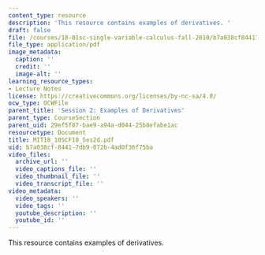 ```yaml
---
content_type: resource
description: 'This resource contains examples of derivatives. '
draft: false
file: /courses/18-01sc-single-variable-calculus-fall-2010/b7a038cf84417db9072b4ad0f36f75ba_MIT18_10SCF10_Ses2d.pdf
file_type: application/pdf
image_metadata:
  caption: ''
  credit: ''
  image-alt: ''
learning_resource_types:
- Lecture Notes
license: https://creativecommons.org/licenses/by-nc-sa/4.0/
ocw_type: OCWFile
parent_title: 'Session 2: Examples of Derivatives'
parent_type: CourseSection
parent_uid: 29ef5f87-bae9-a94a-d044-25b8efabe1ac
resourcetype: Document
title: MIT18_10SCF10_Ses2d.pdf
uid: b7a038cf-8441-7db9-072b-4ad0f36f75ba
video_files:
  archive_url: ''
  video_captions_file: ''
  video_thumbnail_file: ''
  video_transcript_file: ''
video_metadata:
  video_speakers: ''
  video_tags: ''
  youtube_description: ''
  youtube_id: ''
---
```

This resource contains examples of derivatives.